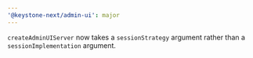 ```yaml
---
'@keystone-next/admin-ui': major
---
```


`createAdminUIServer` now takes a `sessionStrategy` argument rather than a `sessionImplementation` argument.
